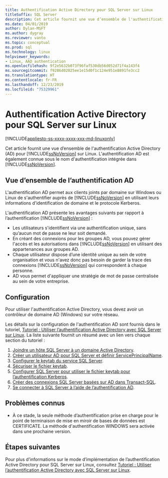 ```yaml
---
title: Authentification Active Directory pour SQL Server sur Linux
titleSuffix: SQL Server
description: Cet article fournit une vue d’ensemble de l'authentification Active Directory pour SQL Server sur Linux.
ms.date: 04/01/2019
author: Dylan-MSFT
ms.author: dygray
ms.reviewer: vanto
ms.topic: conceptual
ms.prod: sql
ms.technology: linux
helpviewer_keywords:
- Linux, AAD authentication
ms.openlocfilehash: 9f2e5632b073f96faf530db56d052d71f4a143f4
ms.sourcegitcommit: f9286d02025ee1e15d0f1c124e951e8891fe3cc2
ms.translationtype: HT
ms.contentlocale: fr-FR
ms.lasthandoff: 12/23/2019
ms.locfileid: "75329961"
---
```

# <a name="active-directory-authentication-for-sql-server-on-linux"></a>Authentification Active Directory pour SQL Server sur Linux

[!INCLUDE[appliesto-ss-xxxx-xxxx-xxx-md-linuxonly](../includes/appliesto-ss-xxxx-xxxx-xxx-md-linuxonly.md)]

Cet article fournit une vue d’ensemble de l'authentification Active Directory (AD) pour [!INCLUDE[ssNoVersion](../includes/ssnoversion-md.md)] sur Linux. L'authentification AD est également connue sous le nom d'authentification intégrée dans [!INCLUDE[ssNoVersion](../includes/ssnoversion-md.md)]. 

## <a name="ad-authentication-overview"></a>Vue d’ensemble de l’authentification AD

L'authentification AD permet aux clients joints par domaine sur Windows ou Linux de s'authentifier auprès de [!INCLUDE[ssNoVersion](../includes/ssnoversion-md.md)] en utilisant leurs informations d'identification de domaine et le protocole Kerberos.

L'authentification AD présente les avantages suivants par rapport à l’authentification [!INCLUDE[ssNoVersion](../includes/ssnoversion-md.md)] :

- Les utilisateurs s'identifient via une authentification unique, sans qu’aucun mot de passe ne leur soit demandé.   
- En créant des connexions pour les groupes AD, vous pouvez gérer l'accès et les autorisations dans [!INCLUDE[ssNoVersion](../includes/ssnoversion-md.md)] en utilisant des appartenances aux groupes AD.  
- Chaque utilisateur dispose d’une identité unique au sein de votre organisation et vous n'avez donc pas besoin de garder la trace des connexions [!INCLUDE[ssNoVersion](../includes/ssnoversion-md.md)] qui correspondent à chaque personne.   
- AD vous permet d'appliquer une stratégie de mot de passe centralisée au sein de votre entreprise.   

## <a name="configuration-steps"></a>Configuration

Pour utiliser l'authentification Active Directory, vous devez avoir un contrôleur de domaine AD (Windows) sur votre réseau.

Les détails sur la configuration de l'authentification AD sont fournis dans le tutoriel, [Tutoriel : Utiliser l’authentification Active Directory avec SQL Server sur Linux](sql-server-linux-active-directory-authentication.md). La liste suivante fournit un résumé avec un lien vers chaque section du tutoriel :

1. [Joindre un hôte SQL Server à un domaine Active Directory](sql-server-linux-active-directory-join-domain.md).
1. [Créer un utilisateur AD pour SQL Server et définir ServicePrincipalName](sql-server-linux-active-directory-authentication.md#createuser).
1. [Configurer le keytab du service SQL Server](sql-server-linux-active-directory-authentication.md#configurekeytab).
1. [Sécuriser le fichier keytab](sql-server-linux-active-directory-authentication.md#configurekeytab).
1. [Configurer SQL Server pour utiliser le fichier keytab pour l’authentification Kerberos](sql-server-linux-active-directory-authentication.md#configurekeytab).
1. [Créer des connexions SQL Server basées sur AD dans Transact-SQL](sql-server-linux-active-directory-authentication.md#createsqllogins).
1. [Se connecter à SQL Server à l’aide de l’authentification AD](sql-server-linux-active-directory-authentication.md#connect).

## <a name="known-issues"></a>Problèmes connus

- À ce stade, la seule méthode d’authentification prise en charge pour le point de terminaison de mise en miroir de bases de données est CERTIFICATE. La méthode d'authentification WINDOWS sera activée dans une prochaine version.

## <a name="next-steps"></a>Étapes suivantes

Pour plus d’informations sur le mode d’implémentation de l’authentification Active Directory pour SQL Server sur Linux, consultez [Tutoriel : Utiliser l’authentification Active Directory avec SQL Server sur Linux](sql-server-linux-active-directory-authentication.md).
